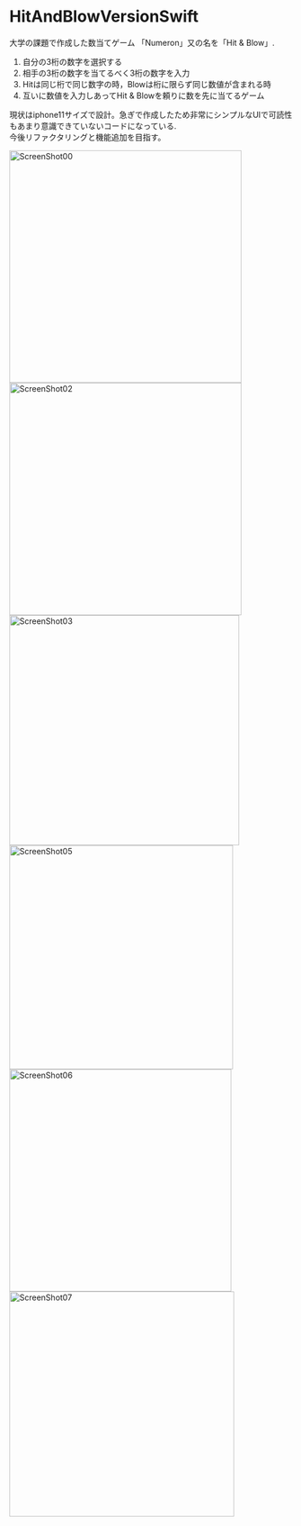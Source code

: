 # HitAndBlowVersionSwift
大学の課題で作成した数当てゲーム 「Numeron」又の名を「Hit & Blow」.  
1. 自分の3桁の数字を選択する
2. 相手の3桁の数字を当てるべく3桁の数字を入力
3. Hitは同じ桁で同じ数字の時，Blowは桁に限らず同じ数値が含まれる時
4. 互いに数値を入力しあってHit & Blowを頼りに数を先に当てるゲーム

現状はiphone11サイズで設計。急ぎで作成したため非常にシンプルなUIで可読性もあまり意識できていないコードになっている.  
今後リファクタリングと機能追加を目指す。

<img width="413" alt="ScreenShot00" src="https://user-images.githubusercontent.com/38883896/217758959-d9fcdba9-cd48-47c7-b6a2-7b7c9666f10a.png">
<img width="413" alt="ScreenShot02" src="https://user-images.githubusercontent.com/38883896/217758973-f7f0444e-c52f-45dc-951d-b34d93aabae7.png">
<img width="409" alt="ScreenShot03" src="https://user-images.githubusercontent.com/38883896/217758991-d20e0dbb-1260-4223-aa8c-6b4741ec3df3.png">
<img width="398" alt="ScreenShot05" src="https://user-images.githubusercontent.com/38883896/217759116-65f34c49-c890-442d-8a1b-dba5d7ed91bf.png">
<img width="395" alt="ScreenShot06" src="https://user-images.githubusercontent.com/38883896/217759138-bf77f447-da8c-48f8-957a-3913b30fb8ca.png">
<img width="400" alt="ScreenShot07" src="https://user-images.githubusercontent.com/38883896/217759150-0c53a713-0749-4e37-b965-a596642c4cd3.png">
